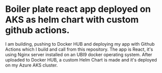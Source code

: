 # Boiler plate react app deployed on AKS as helm chart with custom github actions.

I am building, pushing to Docker HUB and deploying my app with Github Actions which I build and call from this repository.
The app is React, it's using Nginx server installed on an UBI9 docker operating system. After uploaded to Docker HUB, a custom Helm Chart is made and it's deployed on my Azure AKS cluster.

